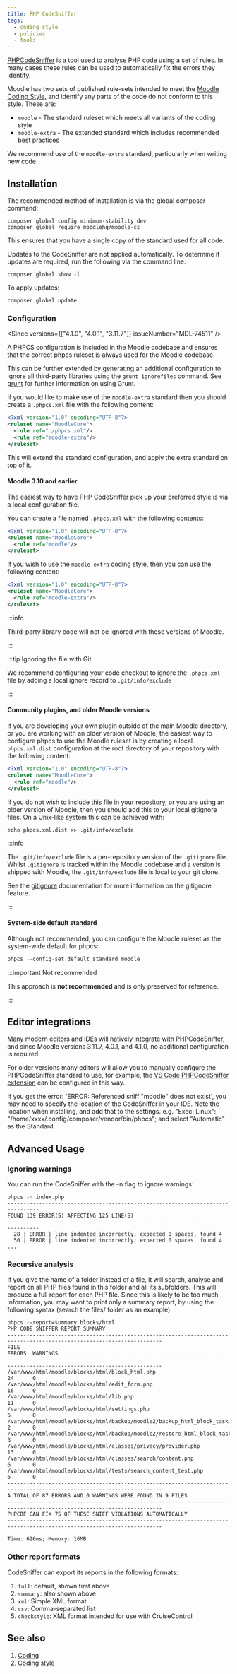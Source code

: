 ```yaml
---
title: PHP CodeSniffer
tags:
  - coding style
  - policies
  - tools
---
```


[PHPCodeSniffer](https://github.com/squizlabs/PHP_CodeSniffer) is a tool used to analyse PHP code using a set of rules. In many cases these rules can be used to automatically fix the errors they identify.

Moodle has two sets of published rule-sets intended to meet the [Moodle Coding Style](../policies/codingstyle/index.md), and identify any parts of the code do not conform to this style. These are:

- `moodle` - The standard ruleset which meets all variants of the coding style
- `moodle-extra` - The extended standard which includes recommended best practices

We recommend use of the `moodle-extra` standard, particularly when writing new code.

## Installation

The recommended method of installation is via the global composer command:

```console
composer global config minimum-stability dev
composer global require moodlehq/moodle-cs
```

This ensures that you have a single copy of the standard used for all code.

Updates to the CodeSniffer are not applied automatically. To determine if updates are required, run the following via the command line:

```console
composer global show -l
```

To apply updates:

```console
composer global update
```

### Configuration

<Since versions={["4.1.0", "4.0.1", "3.11.7"]} issueNumber="MDL-74511" />

A PHPCS configuration is included in the Moodle codebase and ensures that the correct phpcs ruleset is always used for the Moodle codebase.

This can be further extended by generating an additional configuration to ignore all third-party libraries using the `grunt ignorefiles` command. See [grunt](./nodejs.md#grunt) for further information on using Grunt.

If you would like to make use of the `moodle-extra` standard then you should create a `.phpcs.xml` file with the following content:

```xml
<?xml version="1.0" encoding="UTF-8"?>
<ruleset name="MoodleCore">
  <rule ref="./phpcs.xml"/>
  <rule ref="moodle-extra"/>
</ruleset>
```

This will extend the standard configuration, and apply the extra standard on top of it.

#### Moodle 3.10 and earlier

The easiest way to have PHP CodeSniffer pick up your preferred style is via a local configuration file.

You can create a file named `.phpcs.xml` with the following contents:

```xml
<?xml version="1.0" encoding="UTF-8"?>
<ruleset name="MoodleCore">
  <rule ref="moodle"/>
</ruleset>
```

If you wish to use the `moodle-extra` coding style, then you can use the following content:

```xml
<?xml version="1.0" encoding="UTF-8"?>
<ruleset name="MoodleCore">
  <rule ref="moodle-extra"/>
</ruleset>
```

:::info

Third-party library code will not be ignored with these versions of Moodle.

:::

:::tip Ignoring the file with Git

We recommend configuring your code checkout to ignore the `.phpcs.xml` file by adding a local ignore record to `.git/info/exclude`

:::

#### Community plugins, and older Moodle versions

If you are developing your own plugin outside of the main Moodle directory, or you are working with an older version of Moodle, the easiest way to configure phpcs to use the Moodle ruleset is by creating a local `phpcs.xml.dist` configuration at the root directory of your repository with the following content:

```xml
<?xml version="1.0" encoding="UTF-8"?>
<ruleset name="MoodleCore">
  <rule ref="moodle"/>
</ruleset>
```

If you do not wish to include this file in your repository, or you are using an older version of Moodle, then you should add this to your local gitignore files. On a Unix-like system this can be achieved with:

```console
echo phpcs.xml.dist >> .git/info/exclude
```

:::info

The `.git/info/exclude` file is a per-repository version of the `.gitignore` file. Whilst `.gitignore` is tracked within the Moodle codebase and a version is shipped with Moodle, the `.git/info/exclude` file is local to your git clone.

See the [gitignore](https://git-scm.com/docs/gitignore) documentation for more information on the gitignore feature.

:::

#### System-side default standard

Although not recommended, you can configure the Moodle ruleset as the system-wide default for phpcs:

```php
phpcs --config-set default_standard moodle
```

:::important Not recommended

This approach is **not recommended** and is only preserved for reference.

:::

## Editor integrations

Many modern editors and IDEs will natively integrate with PHPCodeSniffer, and since Moodle versions 3.11.7, 4.0.1, and 4.1.0, no additional configuration is required.

For older versions many editors will allow you to manually configure the PHPCodeSniffer standard to use, for example, the [VS Code PHPCodeSniffer extension](https://marketplace.visualstudio.com/items?itemName=obliviousharmony.vscode-php-codesniffer) can be configured in this way.

If you get the error: 'ERROR: Referenced sniff "moodle" does not exist', you may need to specify the location of the CodeSniffer in your IDE. Note the location when installing, and add that to the settings. e.g. "Exec: Linux": "/home/xxxx/.config/composer/vendor/bin/phpcs"; and select "Automatic" as the Standard.

## Advanced Usage

### Ignoring warnings

You can run the CodeSniffer with the -n flag to ignore warnings:

```console
phpcs -n index.php
--------------------------------------------------------------------------------
FOUND 139 ERROR(S) AFFECTING 125 LINE(S)
--------------------------------------------------------------------------------
  28 | ERROR | line indented incorrectly; expected 0 spaces, found 4
  50 | ERROR | line indented incorrectly; expected 0 spaces, found 4
...
```

### Recursive analysis

If you give the name of a folder instead of a file, it will search, analyse and report on all PHP files found in this folder and all its subfolders. This will produce a full report for each PHP file. Since this is likely to be too much information, you may want to print only a summary report, by using the following syntax (search the files/ folder as an example):

```console
phpcs --report=summary blocks/html
PHP CODE SNIFFER REPORT SUMMARY
-----------------------------------------------------------------------------------------------------------------------
FILE                                                                                                   ERRORS  WARNINGS
-----------------------------------------------------------------------------------------------------------------------
/var/www/html/moodle/blocks/html/block_html.php                                       24      0
/var/www/html/moodle/blocks/html/edit_form.php                                        16      0
/var/www/html/moodle/blocks/html/lib.php                                              11      0
/var/www/html/moodle/blocks/html/settings.php                                         6       0
/var/www/html/moodle/blocks/html/backup/moodle2/backup_html_block_task.class.php      2       0
/var/www/html/moodle/blocks/html/backup/moodle2/restore_html_block_task.class.php     3       0
/var/www/html/moodle/blocks/html/classes/privacy/provider.php                         13      0
/var/www/html/moodle/blocks/html/classes/search/content.php                           6       0
/var/www/html/moodle/blocks/html/tests/search_content_test.php                        6       0
-----------------------------------------------------------------------------------------------------------------------
A TOTAL OF 87 ERRORS AND 0 WARNINGS WERE FOUND IN 9 FILES
-----------------------------------------------------------------------------------------------------------------------
PHPCBF CAN FIX 75 OF THESE SNIFF VIOLATIONS AUTOMATICALLY
-----------------------------------------------------------------------------------------------------------------------

Time: 626ms; Memory: 16MB
```

### Other report formats

CodeSniffer can export its reports in the following formats:

1. `full`: default, shown first above
1. `summary`: also shown above
1. `xml`: Simple XML format
1. `csv`: Comma-separated list
1. `checkstyle`: XML format intended for use with CruiseControl

## See also

1. [Coding](../policies.md)
1. [Coding style](../policies/codingstyle/index.md)
